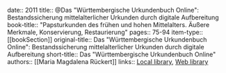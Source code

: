 date:: 2011
title:: @Das "Württembergische Urkundenbuch Online": Bestandssicherung mittelalterlicher Urkunden durch digitale Aufbereitung
book-title:: "Papsturkunden des frühen und hohen Mittelalters. Äußere Merkmale, Konservierung, Restaurierung"
pages:: 75-94
item-type:: [[bookSection]]
original-title:: Das "Württembergische Urkundenbuch Online": Bestandssicherung mittelalterlicher Urkunden durch digitale Aufbereitung
short-title:: Das "Württembergische Urkundenbuch Online"
authors:: [[Maria Magdalena Rückert]]
links:: [Local library](zotero://select/groups/2386895/items/73BRL4E7), [Web library](https://www.zotero.org/groups/2386895/items/73BRL4E7)
